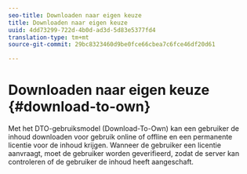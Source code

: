 ```yaml
---
seo-title: Downloaden naar eigen keuze
title: Downloaden naar eigen keuze
uuid: 4dd73299-722d-4b0d-ad3d-5d83e5377fd4
translation-type: tm+mt
source-git-commit: 29bc8323460d9be0fce66cbea7c6fce46df20d61

---
```



# Downloaden naar eigen keuze {#download-to-own}

Met het DTO-gebruiksmodel (Download-To-Own) kan een gebruiker de inhoud downloaden voor gebruik online of offline en een permanente licentie voor de inhoud krijgen. Wanneer de gebruiker een licentie aanvraagt, moet de gebruiker worden geverifieerd, zodat de server kan controleren of de gebruiker de inhoud heeft aangeschaft.
